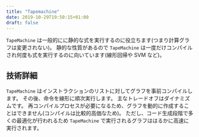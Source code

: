 ```yaml
---
title: "Tapemachine"
date: 2019-10-29T19:50:15+01:00
draft: false
---
```


`TapeMachine` は一般的にに静的な式を実行するのに役立ちます(つまり計算グラフは変更されない)。
静的な性質があるので `TapeMachine` は一度だけコンパイルされ何度も式を実行するのに向いています(線形回帰や SVM など)。

## 技術詳細

`TapeMachine` はインストラクションのリストに対してグラフを事前コンパイルします。
その後、命令を線形に順次実行します。
主なトレードオフはダイナミズムです。
再コンパイルプロセスが必要になるため、グラフを動的に作成することはできません(コンパイルは比較的高価なため)。
ただし、コード生成段階で多くの最適化が行われるため `TapeMachine` で実行されるグラフははるかに高速に実行されます。
